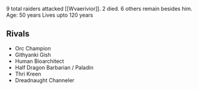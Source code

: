 9 total raiders attacked [[Wvaerivior]]. 2 died. 6 others remain besides him.
Age: 50 years
Lives upto 120 years
## Rivals
- Orc Champion
- Githyanki Gish
- Human Bioarchitect
- Half Dragon Barbarian / Paladin
- Thri Kreen 
- Dreadnaught Channeler